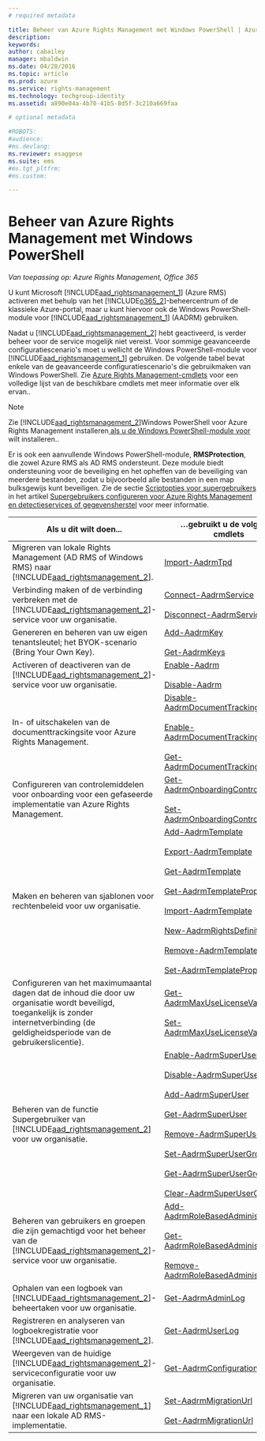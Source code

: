 ```yaml
---
# required metadata

title: Beheer van Azure Rights Management met Windows PowerShell | Azure RMS
description:
keywords:
author: cabailey
manager: mbaldwin
ms.date: 04/28/2016
ms.topic: article
ms.prod: azure
ms.service: rights-management
ms.technology: techgroup-identity
ms.assetid: a890e04a-4b70-41b5-8d5f-3c210a669faa

# optional metadata

#ROBOTS:
#audience:
#ms.devlang:
ms.reviewer: esaggese
ms.suite: ems
#ms.tgt_pltfrm:
#ms.custom:

---
```


# Beheer van Azure Rights Management met Windows PowerShell

*Van toepassing op: Azure Rights Management, Office 365*

U kunt Microsoft [!INCLUDE[aad_rightsmanagement_1](../includes/aad_rightsmanagement_1_md.md)] (Azure RMS) activeren met behulp van het [!INCLUDE[o365_2](../includes/o365_2_md.md)]-beheercentrum of de klassieke Azure-portal, maar u kunt hiervoor ook de Windows PowerShell-module voor [!INCLUDE[aad_rightsmanagement_1](../includes/aad_rightsmanagement_1_md.md)] (AADRM) gebruiken.

Nadat u [!INCLUDE[aad_rightsmanagement_2](../includes/aad_rightsmanagement_2_md.md)] hebt geactiveerd, is verder beheer voor de service mogelijk niet vereist. Voor sommige geavanceerde configuratiescenario's moet u wellicht de Windows PowerShell-module voor [!INCLUDE[aad_rightsmanagement_1](../includes/aad_rightsmanagement_1_md.md)] gebruiken. De volgende tabel bevat enkele van de geavanceerde configuratiescenario's die gebruikmaken van Windows PowerShell. Zie [Azure Rights Management-cmdlets](http://msdn.microsoft.com/library/azure/dn629398.aspx) voor een volledige lijst van de beschikbare cmdlets met meer informatie over elk ervan..

> [!NOTE]
> Zie [!INCLUDE[aad_rightsmanagement_2](../includes/aad_rightsmanagement_2_md.md)]Windows PowerShell voor Azure Rights Management installeren[ als u de Windows PowerShell-module voor ](install-powershell.md) wilt installeren..

Er is ook een aanvullende Windows PowerShell-module, **RMSProtection**, die zowel Azure RMS als AD RMS ondersteunt. Deze module biedt ondersteuning voor de beveiliging en het opheffen van de beveiliging van meerdere bestanden, zodat u bijvoorbeeld alle bestanden in een map bulksgewijs kunt beveiligen. Zie de sectie [Scriptopties voor supergebruikers](configure-super-users.md#scripting-options-for-super-users) in het artikel [Supergebruikers configureren voor Azure Rights Management en detectieservices of gegevensherstel](configure-super-users.md) voor meer informatie.

|Als u dit wilt doen...|…gebruikt u de volgende cmdlets|
|-------------------|------------------------------|
|Migreren van lokale Rights Management (AD RMS of Windows RMS) naar [!INCLUDE[aad_rightsmanagement_2](../includes/aad_rightsmanagement_2_md.md)].|[Import-AadrmTpd](http://msdn.microsoft.com/library/azure/dn857523.aspx)|
|Verbinding maken of de verbinding verbreken met de [!INCLUDE[aad_rightsmanagement_2](../includes/aad_rightsmanagement_2_md.md)]-service voor uw organisatie.|[Connect-AadrmService](http://msdn.microsoft.com/library/azure/dn629415.aspx)<br /><br />[Disconnect-AadrmService](http://msdn.microsoft.com/library/azure/dn629416.aspx)|
|Genereren en beheren van uw eigen tenantsleutel; het BYOK-scenario (Bring Your Own Key).|[Add-AadrmKey](http://msdn.microsoft.com/library/azure/dn629418.aspx)<br /><br />[Get-AadrmKeys](http://msdn.microsoft.com/library/azure/dn629420.aspx)|
|Activeren of deactiveren van de [!INCLUDE[aad_rightsmanagement_2](../includes/aad_rightsmanagement_2_md.md)]-service voor uw organisatie.|[Enable-Aadrm](http://msdn.microsoft.com/library/azure/dn629412.aspx)<br /><br />[Disable-Aadrm](http://msdn.microsoft.com/library/azure/dn629422.aspx)|
|In- of uitschakelen van de documenttrackingsite voor Azure Rights Management.|[Disable-AadrmDocumentTrackingFeature](https://msdn.microsoft.com/library/azure/mt548471.aspx)<br /><br />[Enable-AadrmDocumentTrackingFeature](https://msdn.microsoft.com/library/azure/mt548469.aspx)<br /><br />[Get-AadrmDocumentTrackingFeature](https://msdn.microsoft.com/library/azure/mt548470.aspx)|
|Configureren van controlemiddelen voor onboarding voor een gefaseerde implementatie van Azure Rights Management.|[Get-AadrmOnboardingControlPolicy](http://msdn.microsoft.com/library/azure/dn857522.aspx)<br /><br />[Set-AadrmOnboardingControlPolicy](http://msdn.microsoft.com/library/azure/dn857521.aspx)|
|Maken en beheren van sjablonen voor rechtenbeleid voor uw organisatie.|[Add-AadrmTemplate](http://msdn.microsoft.com/library/azure/dn727075.aspx)<br /><br />[Export-AadrmTemplate](http://msdn.microsoft.com/library/azure/dn727078.aspx)<br /><br />[Get-AadrmTemplate](http://msdn.microsoft.com/library/azure/dn727079.aspx)<br /><br />[Get-AadrmTemplateProperty](http://msdn.microsoft.com/library/azure/dn727081.aspx)<br /><br />[Import-AadrmTemplate](http://msdn.microsoft.com/library/azure/dn727077.aspx)<br /><br />[New-AadrmRightsDefinition](http://msdn.microsoft.com/library/azure/dn727080.aspx)<br /><br />[Remove-AadrmTemplate](http://msdn.microsoft.com/library/azure/dn727082.aspx)<br /><br />[Set-AadrmTemplateProperty](http://msdn.microsoft.com/library/azure/dn727076.aspx)|
|Configureren van het maximumaantal dagen dat de inhoud die door uw organisatie wordt beveiligd, toegankelijk is zonder internetverbinding (de geldigheidsperiode van de gebruikerslicentie).|[Get-AadrmMaxUseLicenseValidityTime](https://msdn.microsoft.com/library/azure/dn932062.aspx)<br /><br />[Set-AadrmMaxUseLicenseValidityTime](https://msdn.microsoft.com/library/azure/dn932063.aspx)|
|Beheren van de functie Supergebruiker van [!INCLUDE[aad_rightsmanagement_2](../includes/aad_rightsmanagement_2_md.md)] voor uw organisatie.|[Enable-AadrmSuperUserFeature](https://msdn.microsoft.com/library/azure/dn629400.aspx)<br /><br />[Disable-AadrmSuperUserFeature](https://msdn.microsoft.com/library/azure/dn629428.aspx)<br /><br />[Add-AadrmSuperUser](http://msdn.microsoft.com/library/azure/dn629411.aspx)<br /><br />[Get-AadrmSuperUser](https://msdn.microsoft.com/library/azure/dn629408.aspx)<br /><br />[Remove-AadrmSuperUser](https://msdn.microsoft.com/library/azure/dn629405.aspx)<br /><br />[Set-AadrmSuperUserGroup](https://msdn.microsoft.com/library/azure/mt653943.aspx)<br /><br />[Get-AadrmSuperUserGroup](https://msdn.microsoft.com/library/azure/mt653942.aspx)<br /><br />[Clear-AadrmSuperUserGroup](https://msdn.microsoft.com/library/azure/mt653944.aspx)|
|Beheren van gebruikers en groepen die zijn gemachtigd voor het beheer van de [!INCLUDE[aad_rightsmanagement_2](../includes/aad_rightsmanagement_2_md.md)]-service voor uw organisatie.|[Add-AadrmRoleBasedAdministrator](http://msdn.microsoft.com/library/azure/dn629417.aspx)<br /><br />[Get-AadrmRoleBasedAdministrator](https://msdn.microsoft.com/library/azure/dn629407.aspx)<br /><br />[Remove-AadrmRoleBasedAdministrator](https://msdn.microsoft.com/library/azure/dn629424.aspx)|
|Ophalen van een logboek van [!INCLUDE[aad_rightsmanagement_2](../includes/aad_rightsmanagement_2_md.md)]-beheertaken voor uw organisatie.|[Get-AadrmAdminLog](https://msdn.microsoft.com/library/azure/dn629430.aspx)|
|Registreren en analyseren van logboekregistratie voor [!INCLUDE[aad_rightsmanagement_2](../includes/aad_rightsmanagement_2_md.md)].|[Get-AadrmUserLog](https://msdn.microsoft.com/library/azure/mt653941.aspx)|
|Weergeven van de huidige [!INCLUDE[aad_rightsmanagement_2](../includes/aad_rightsmanagement_2_md.md)]-serviceconfiguratie voor uw organisatie.|[Get-AadrmConfiguration](http://msdn.microsoft.com/library/azure/dn629410.aspx)|
|Migreren van uw organisatie van [!INCLUDE[aad_rightsmanagement_1](../includes/aad_rightsmanagement_1_md.md)] naar een lokale AD RMS-implementatie.|[Set-AadrmMigrationUrl](https://msdn.microsoft.com/library/azure/dn629429.aspx)<br /><br />[Get-AadrmMigrationUrl](http://msdn.microsoft.com/library/azure/dn629403.aspx)|





<!--HONumber=Apr16_HO4-->


